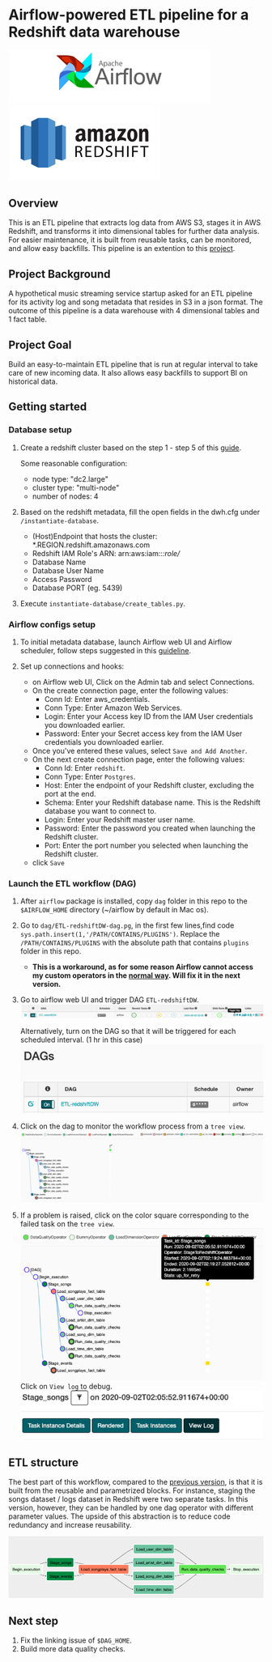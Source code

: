 # Airflow-powered ETL pipeline for a Redshift data warehouse
    
<p float="initial">
  <img src="/img/airflow.png" width="400" />
  <img src="/img/redshift.png" width="300"/> 
</p>


## Overview

This is an ETL pipeline that extracts log data from AWS S3, stages it in AWS Redshift, and transforms it into dimensional tables for further data analysis. For easier maintenance, it is built from reusable tasks, can be monitored, and allow easy backfills. This pipeline is an extention to this [project](https://github.com/leolian003/Redshift-ETLandDW).

## Project Background
A hypothetical music streaming service startup asked for an ETL pipeline for its activity log and song metadata that resides in S3 in a json format. The outcome of this pipeline is a data warehouse with 4 dimensional tables and 1 fact table. 

## Project Goal 

Build an easy-to-maintain ETL pipeline that is run at regular interval to take care of new incoming data. It also allows easy backfills to support BI on historical data. 

## Getting started

### Database setup

1. Create a redshift cluster based on the step 1 - step 5 of this [guide](https://docs.aws.amazon.com/redshift/latest/gsg/getting-started.html).

   Some reasonable configuration: 
   * node type: "dc2.large"
   * cluster type: "multi-node"
   * number of nodes: 4

2. Based on the redshift metadata, fill the open fields in the dwh.cfg under `/instantiate-database`. 
   * (Host)Endpoint that hosts the cluster: *.REGION.redshift.amazonaws.com
   * Redshift IAM Role's ARN: arn:aws:iam::*:role/*
   * Database Name
   * Database User Name
   * Access Password
   * Database PORT (eg. 5439)

3. Execute `instantiate-database/create_tables.py`.

### Airflow configs setup

1. To initial metadata database, launch Airflow web UI and Airflow scheduler, follow steps suggested in this [guideline](https://airflow.apache.org/docs/stable/start.html). 

2. Set up connections and hooks: 
   * on Airflow web UI, Click on the Admin tab and select Connections.
   * On the create connection page, enter the following values:
       * Conn Id: Enter aws_credentials.
       * Conn Type: Enter Amazon Web Services.
       * Login: Enter your Access key ID from the IAM User credentials you downloaded earlier.
       * Password: Enter your Secret access key from the IAM User credentials you downloaded earlier.
   * Once you've entered these values, select `Save and Add Another`.
   * On the next create connection page, enter the following values:
       * Conn Id: Enter `redshift`.
       * Conn Type: Enter `Postgres`.
       * Host: Enter the endpoint of your Redshift cluster, excluding the port at the end. 
       * Schema: Enter your Redshift database name. This is the Redshift database you want to connect to.
       * Login: Enter your Redshift master user name.
       * Password: Enter the password you created when launching the Redshift cluster.
       * Port: Enter the port number you selected when launching the Redshift cluster.
   * click `Save`

### Launch the ETL workflow (DAG)

1. After `airflow` package is installed, copy `dag` folder in this repo to the `$AIRFLOW_HOME` directory (~/airflow by default in Mac os).
2. Go to `dag/ETL-redshiftDW-dag.pg`, in the first few lines,find code `sys.path.insert(1,'/PATH/CONTAINS/PLUGINS')`. Replace the `/PATH/CONTAINS/PLUGINS` with the absolute path that contains `plugins` folder in this repo. 
    * **This is a workaround, as for some reason Airflow cannot access my custom operators in the [normal way](https://airflow.apache.org/docs/stable/howto/custom-operator.html). Will fix it in the next version.**
3. Go to airflow web UI and trigger DAG `ETL-redshiftDW`.
![trigger](img/trigger-dag.png)

   Alternatively, turn on the DAG so that it will be triggered for each scheduled interval. (1 hr in this case)
   ![turnon](img/turn-on.png)

4. Click on the dag to monitor the workflow process from a `tree view`. 
![monitor](img/monitor.png)
5. If a problem is raised, click on the color square corresponding to the failed task on the `tree view`.
![tree](img/tree-view.png)
    Click on `View log` to debug.
![log](img/view-log.png)

## ETL structure

The best part of this workflow, compared to the [previous version](https://github.com/leolian003/Redshift-ETLandDW), is that it is built from the reusable and parametrized blocks. For instance, staging the songs dataset / logs dataset in Redshift were two separate tasks. In this version, however, they can be handled by one dag operator with different parameter values. The upside of this abstraction is to reduce code redundancy and increase reusability.

![etl](img/etl-structure.png)

## Next step

1. Fix the linking issue of `$DAG_HOME`.
2. Build more data quality checks.




 





